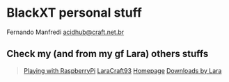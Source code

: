 # BlackXT personal stuff
Fernando Manfredi <acidhub@craft.net.br>
 
## Check my (and from my gf Lara) others stuffs
> [Playing with RaspberryPi](https://github.com/RaspberryLove/)
> [LaraCraft93](https://github.com/LaraCraft93)
> [Homepage](http://www.craft.net.br/)
> [Downloads by Lara](http://lara.craft.net.br/)
